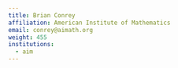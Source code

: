 ```yaml
---
title: Brian Conrey
affiliation: American Institute of Mathematics
email: conrey@aimath.org
weight: 455
institutions:
  - aim
---
```

